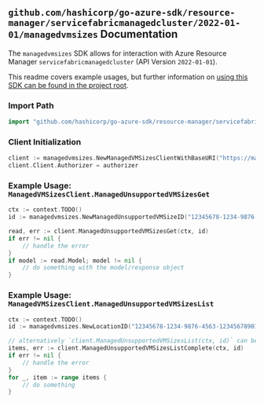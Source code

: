 
## `github.com/hashicorp/go-azure-sdk/resource-manager/servicefabricmanagedcluster/2022-01-01/managedvmsizes` Documentation

The `managedvmsizes` SDK allows for interaction with Azure Resource Manager `servicefabricmanagedcluster` (API Version `2022-01-01`).

This readme covers example usages, but further information on [using this SDK can be found in the project root](https://github.com/hashicorp/go-azure-sdk/tree/main/docs).

### Import Path

```go
import "github.com/hashicorp/go-azure-sdk/resource-manager/servicefabricmanagedcluster/2022-01-01/managedvmsizes"
```


### Client Initialization

```go
client := managedvmsizes.NewManagedVMSizesClientWithBaseURI("https://management.azure.com")
client.Client.Authorizer = authorizer
```


### Example Usage: `ManagedVMSizesClient.ManagedUnsupportedVMSizesGet`

```go
ctx := context.TODO()
id := managedvmsizes.NewManagedUnsupportedVMSizeID("12345678-1234-9876-4563-123456789012", "locationValue", "managedUnsupportedVMSizeValue")

read, err := client.ManagedUnsupportedVMSizesGet(ctx, id)
if err != nil {
	// handle the error
}
if model := read.Model; model != nil {
	// do something with the model/response object
}
```


### Example Usage: `ManagedVMSizesClient.ManagedUnsupportedVMSizesList`

```go
ctx := context.TODO()
id := managedvmsizes.NewLocationID("12345678-1234-9876-4563-123456789012", "locationValue")

// alternatively `client.ManagedUnsupportedVMSizesList(ctx, id)` can be used to do batched pagination
items, err := client.ManagedUnsupportedVMSizesListComplete(ctx, id)
if err != nil {
	// handle the error
}
for _, item := range items {
	// do something
}
```
